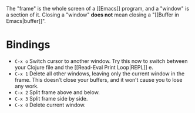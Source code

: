 The "frame" is the whole screen of a [[Emacs]] program, and a "window" is a section of it. Closing a "window" **does not** mean closing a "[[Buffer in Emacs|buffer]]".

# Bindings

- `C-x o`	Switch cursor to another window. Try this now to switch between your Clojure file and the [[Read-Eval Print Loop|REPL]] e.
- `C-x 1`	Delete all other windows, leaving only the current window in the frame. This doesn’t close your buffers, and it won’t cause you to lose any work.
- `C-x 2`	Split frame above and below.
- `C-x 3`	Split frame side by side.
- `C-x 0`	Delete current window.